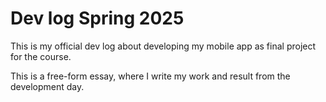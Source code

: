 # Dev log Spring 2025

This is my official dev log about developing my mobile app as final project for the course.

This is a free-form essay, where I write my work and result from the development day.
